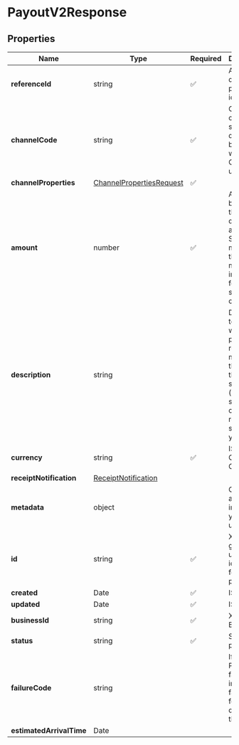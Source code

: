 # PayoutV2Response



## Properties

| Name | Type | Required | Description |
| ------------ | ------------- | ------------- | ------------- |
| **referenceId** | string | ✅ | A client defined payout identifier |
**channelCode** | string | ✅ | Channel code of selected destination bank, e-wallet or OTC pick-up channel |
**channelProperties** | [ChannelPropertiesRequest](ChannelPropertiesRequest.md) | ✅ |  |
**amount** | number | ✅ | Amount to be sent to the destination account. Should be a multiple of the minimum increment for the selected channel. |
**description** | string |  | Description to send with the payout. The recipient may see this e.g., in their bank statement (if supported) or in email receipts we send on your behalf. |
**currency** | string | ✅ | ISO 4217 Currency Code |
**receiptNotification** | [ReceiptNotification](ReceiptNotification.md) |  |  |
**metadata** | object |  | Object of additional information you may use. |
**id** | string | ✅ | Xendit-generated unique identifier for each payout |
**created** | Date | ✅ | ISO 8601 |
**updated** | Date | ✅ | ISO 8601 |
**businessId** | string | ✅ | Xendit Business ID |
**status** | string | ✅ | Status of payout |
**failureCode** | string |  | If the Payout failed, we include a failure code for more details on the failure. |
**estimatedArrivalTime** | Date |  |  |


